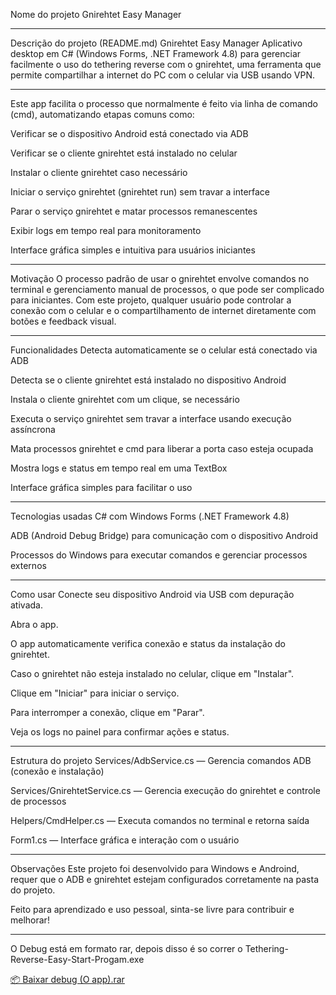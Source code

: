 Nome do projeto
Gnirehtet Easy Manager

---

Descrição do projeto (README.md)
Gnirehtet Easy Manager
Aplicativo desktop em C# (Windows Forms, .NET Framework 4.8) para gerenciar facilmente o uso do tethering reverse com o gnirehtet, uma ferramenta que permite compartilhar a internet do PC com o celular via USB usando VPN.

----

Este app facilita o processo que normalmente é feito via linha de comando (cmd), automatizando etapas comuns como:

Verificar se o dispositivo Android está conectado via ADB

Verificar se o cliente gnirehtet está instalado no celular

Instalar o cliente gnirehtet caso necessário

Iniciar o serviço gnirehtet (gnirehtet run) sem travar a interface

Parar o serviço gnirehtet e matar processos remanescentes

Exibir logs em tempo real para monitoramento

Interface gráfica simples e intuitiva para usuários iniciantes


-----
Motivação
O processo padrão de usar o gnirehtet envolve comandos no terminal e gerenciamento manual de processos, o que pode ser complicado para iniciantes. Com este projeto, qualquer usuário pode controlar a conexão com o celular e o compartilhamento de internet diretamente com botões e feedback visual.


---
Funcionalidades
Detecta automaticamente se o celular está conectado via ADB

Detecta se o cliente gnirehtet está instalado no dispositivo Android

Instala o cliente gnirehtet com um clique, se necessário

Executa o serviço gnirehtet sem travar a interface usando execução assíncrona

Mata processos gnirehtet e cmd para liberar a porta caso esteja ocupada

Mostra logs e status em tempo real em uma TextBox

Interface gráfica simples para facilitar o uso

----

Tecnologias usadas
C# com Windows Forms (.NET Framework 4.8)

ADB (Android Debug Bridge) para comunicação com o dispositivo Android

Processos do Windows para executar comandos e gerenciar processos externos

----

Como usar
Conecte seu dispositivo Android via USB com depuração ativada.

Abra o app.

O app automaticamente verifica conexão e status da instalação do gnirehtet.

Caso o gnirehtet não esteja instalado no celular, clique em "Instalar".

Clique em "Iniciar" para iniciar o serviço.

Para interromper a conexão, clique em "Parar".

Veja os logs no painel para confirmar ações e status.


----

Estrutura do projeto
Services/AdbService.cs — Gerencia comandos ADB (conexão e instalação)

Services/GnirehtetService.cs — Gerencia execução do gnirehtet e controle de processos

Helpers/CmdHelper.cs — Executa comandos no terminal e retorna saída

Form1.cs — Interface gráfica e interação com o usuário


-----

Observações
Este projeto foi desenvolvido para Windows e Androind, requer que o ADB e gnirehtet estejam configurados corretamente na pasta do projeto.

Feito para aprendizado e uso pessoal, sinta-se livre para contribuir e melhorar!

---


O Debug está em formato rar, depois disso é so correr o Tethering-Reverse-Easy-Start-Progam.exe

[📦 Baixar debug (O app).rar](https://github.com/DannyJr97/Tethering-Reverse-Easy-Start-Progam/raw/master/Debug.rar)



